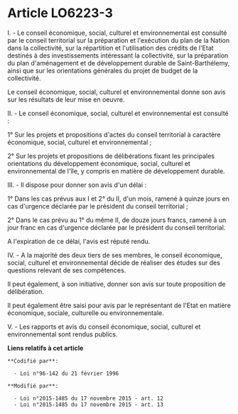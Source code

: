 # Article LO6223-3

I. - Le conseil économique, social, culturel et environnemental est consulté par le conseil territorial sur la préparation et
l'exécution du plan de la Nation dans la collectivité, sur la répartition et l'utilisation des crédits de l'Etat destinés à
des investissements intéressant la collectivité, sur la préparation du plan d'aménagement et de développement durable de
Saint-Barthélemy, ainsi que sur les orientations générales du projet de budget de la collectivité.

Le conseil économique, social, culturel et environnemental donne son avis sur les résultats de leur mise en oeuvre.

II. - Le conseil économique, social, culturel et environnemental est consulté :

1° Sur les projets et propositions d'actes du conseil territorial à caractère économique, social, culturel et
environnemental ;

2° Sur les projets et propositions de délibérations fixant les principales orientations du développement économique, social,
culturel et environnemental de l'île, y compris en matière de développement durable.

III. - Il dispose pour donner son avis d'un délai :

1° Dans les cas prévus aux I et 2° du II, d'un mois, ramené à quinze jours en cas d'urgence déclarée par le président du
conseil territorial ;

2° Dans le cas prévu au 1° du même II, de douze jours francs, ramené à un jour franc en cas d'urgence déclarée par le
président du conseil territorial.

A l'expiration de ce délai, l'avis est réputé rendu. 

IV. - A la majorité des deux tiers de ses membres, le conseil économique, social, culturel et environnemental décide de
réaliser des études sur des questions relevant de ses compétences.

Il peut également, à son initiative, donner son avis sur toute proposition de délibération.

Il peut également être saisi pour avis par le représentant de l'Etat en matière économique, sociale, culturelle ou
environnementale.

V. - Les rapports et avis du conseil économique, social, culturel et environnemental sont rendus publics.

**Liens relatifs à cet article**

	**Codifié par**:

	  - Loi n°96-142 du 21 février 1996

	**Modifié par**:

	  - Loi n°2015-1485 du 17 novembre 2015 - art. 12
	  - Loi n°2015-1485 du 17 novembre 2015 - art. 13
